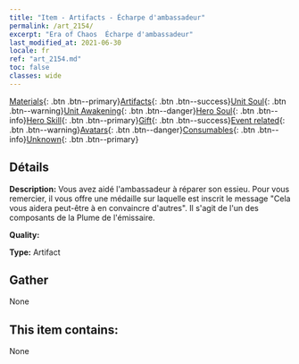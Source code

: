 ```yaml
---
title: "Item - Artifacts - Écharpe d'ambassadeur"
permalink: /art_2154/
excerpt: "Era of Chaos  Écharpe d'ambassadeur"
last_modified_at: 2021-06-30
locale: fr
ref: "art_2154.md"
toc: false
classes: wide
---
```

 [Materials](/ItemsFR/){: .btn .btn--primary}[Artifacts](/ItemsFR/Artifacts/){: .btn .btn--success}[Unit Soul](/ItemsFR/UnitSoul/){: .btn .btn--warning}[Unit Awakening](/ItemsFR/UnitAwakening/){: .btn .btn--danger}[Hero Soul](/ItemsFR/HeroSoul/){: .btn .btn--info}[Hero Skill](/ItemsFR/HeroSkill/){: .btn .btn--primary}[Gift](/ItemsFR/Gift/){: .btn .btn--success}[Event related](/ItemsFR/Events/){: .btn .btn--warning}[Avatars](/ItemsFR/Avatars/){: .btn .btn--danger}[Consumables](/ItemsFR/Consumables/){: .btn .btn--info}[Unknown](/ItemsFR/Unknown/){: .btn .btn--primary}

## Détails
 **Description:** Vous avez aidé l'ambassadeur à réparer son essieu. Pour vous remercier, il vous offre une médaille sur laquelle est inscrit le message \"Cela vous aidera peut-être à en convaincre d'autres\". Il s'agit de l'un des composants de la Plume de l'émissaire.

 **Quality:** 

 **Type:** Artifact

## Gather

  None

## This item contains:

  None

